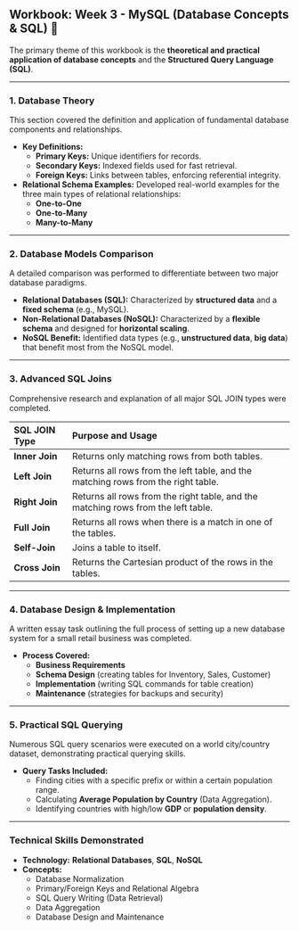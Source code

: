 ## Workbook: Week 3 - MySQL (Database Concepts & SQL) 💾

The primary theme of this workbook is the **theoretical and practical application of database concepts** and the **Structured Query Language (SQL)**.

***

### 1. Database Theory

This section covered the definition and application of fundamental database components and relationships.

* **Key Definitions:**
    * **Primary Keys:** Unique identifiers for records.
    * **Secondary Keys:** Indexed fields used for fast retrieval.
    * **Foreign Keys:** Links between tables, enforcing referential integrity.
* **Relational Schema Examples:** Developed real-world examples for the three main types of relational relationships:
    * **One-to-One**
    * **One-to-Many**
    * **Many-to-Many**

---

### 2. Database Models Comparison

A detailed comparison was performed to differentiate between two major database paradigms.

* **Relational Databases (SQL):** Characterized by **structured data** and a **fixed schema** (e.g., MySQL).
* **Non-Relational Databases (NoSQL):** Characterized by a **flexible schema** and designed for **horizontal scaling**.
* **NoSQL Benefit:** Identified data types (e.g., **unstructured data**, **big data**) that benefit most from the NoSQL model.

---

### 3. Advanced SQL Joins

Comprehensive research and explanation of all major SQL JOIN types were completed.

| SQL JOIN Type | Purpose and Usage |
| :--- | :--- |
| **Inner Join** | Returns only matching rows from both tables. |
| **Left Join** | Returns all rows from the left table, and the matching rows from the right table. |
| **Right Join** | Returns all rows from the right table, and the matching rows from the left table. |
| **Full Join** | Returns all rows when there is a match in one of the tables. |
| **Self-Join** | Joins a table to itself. |
| **Cross Join** | Returns the Cartesian product of the rows in the tables. |

---

### 4. Database Design & Implementation

A written essay task outlining the full process of setting up a new database system for a small retail business was completed.

* **Process Covered:**
    * **Business Requirements**
    * **Schema Design** (creating tables for Inventory, Sales, Customer)
    * **Implementation** (writing SQL commands for table creation)
    * **Maintenance** (strategies for backups and security)

---

### 5. Practical SQL Querying

Numerous SQL query scenarios were executed on a world city/country dataset, demonstrating practical querying skills.

* **Query Tasks Included:**
    * Finding cities with a specific prefix or within a certain population range.
    * Calculating **Average Population by Country** (Data Aggregation).
    * Identifying countries with high/low **GDP** or **population density**.

***

### Technical Skills Demonstrated

* **Technology:** **Relational Databases**, **SQL**, **NoSQL**
* **Concepts:**
    * Database Normalization
    * Primary/Foreign Keys and Relational Algebra
    * SQL Query Writing (Data Retrieval)
    * Data Aggregation
    * Database Design and Maintenance
